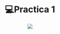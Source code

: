 <h1 align="center"> 💻Practica 1</h1>
<div align="center">
<img src="https://media.giphy.com/media/udAKchxg21jJJHGuLp/giphy.gif"/>
 </div>
<br>

